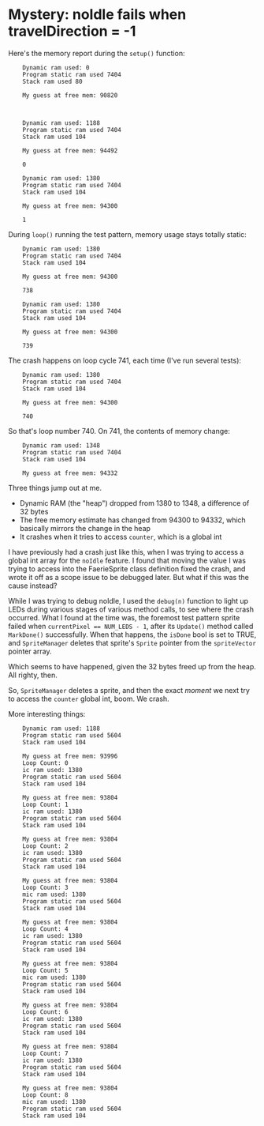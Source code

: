 # Mystery: noIdle fails when travelDirection = -1

Here's the memory report during the `setup()` function:

		Dynamic ram used: 0
		Program static ram used 7404
		Stack ram used 80

		My guess at free mem: 90820



		Dynamic ram used: 1188
		Program static ram used 7404
		Stack ram used 104

		My guess at free mem: 94492
		
		0
		
		Dynamic ram used: 1380
		Program static ram used 7404
		Stack ram used 104

		My guess at free mem: 94300
		
		1

During `loop()` running the test pattern, memory usage stays totally static: 

		Dynamic ram used: 1380
		Program static ram used 7404
		Stack ram used 104

		My guess at free mem: 94300
		
		738
		
		Dynamic ram used: 1380
		Program static ram used 7404
		Stack ram used 104

		My guess at free mem: 94300
		
		739

The crash happens on loop cycle 741, each time (I've run several tests):

		Dynamic ram used: 1380
		Program static ram used 7404
		Stack ram used 104

		My guess at free mem: 94300
		
		740

So that's loop number 740. On 741, the contents of memory change:
		
		Dynamic ram used: 1348
		Program static ram used 7404
		Stack ram used 104

		My guess at free mem: 94332

Three things jump out at me.

* Dynamic RAM (the "heap") dropped from 1380 to 1348, a difference of 32 bytes
* The free memory estimate has changed from 94300 to 94332, which basically mirrors the change in the heap
* It crashes when it tries to access `counter`, which is a global int

I have previously had a crash just like this, when I was trying to access a global int array for the `noIdle` feature. I found that moving the value I was trying to access into the FaerieSprite class definition fixed the crash, and wrote it off as a scope issue to be debugged later. But what if this was the cause instead?

While I was trying to debug noIdle, I used the `debug(n)` function to light up LEDs during various stages of various method calls, to see where the crash occurred. What I found at the time was, the foremost test pattern sprite failed when `currentPixel == NUM_LEDS - 1`, after its `Update()` method called `MarkDone()` successfully. When that happens, the `isDone` bool is set to TRUE, and `SpriteManager` deletes that sprite's `Sprite` pointer from the `spriteVector` pointer array. 

Which seems to have happened, given the 32 bytes freed up from the heap. All righty, then. 

So, `SpriteManager` deletes a sprite, and then the exact *moment* we next try to access the `counter` global int, boom. We crash.

More interesting things: 

		Dynamic ram used: 1188
		Program static ram used 5604
		Stack ram used 104

		My guess at free mem: 93996
		Loop Count: 0
		ic ram used: 1380
		Program static ram used 5604
		Stack ram used 104

		My guess at free mem: 93804
		Loop Count: 1
		ic ram used: 1380
		Program static ram used 5604
		Stack ram used 104

		My guess at free mem: 93804
		Loop Count: 2
		ic ram used: 1380
		Program static ram used 5604
		Stack ram used 104

		My guess at free mem: 93804
		Loop Count: 3
		mic ram used: 1380
		Program static ram used 5604
		Stack ram used 104

		My guess at free mem: 93804
		Loop Count: 4
		ic ram used: 1380
		Program static ram used 5604
		Stack ram used 104

		My guess at free mem: 93804
		Loop Count: 5
		mic ram used: 1380
		Program static ram used 5604
		Stack ram used 104

		My guess at free mem: 93804
		Loop Count: 6
		ic ram used: 1380
		Program static ram used 5604
		Stack ram used 104

		My guess at free mem: 93804
		Loop Count: 7
		ic ram used: 1380
		Program static ram used 5604
		Stack ram used 104

		My guess at free mem: 93804
		Loop Count: 8
		mic ram used: 1380
		Program static ram used 5604
		Stack ram used 104
		